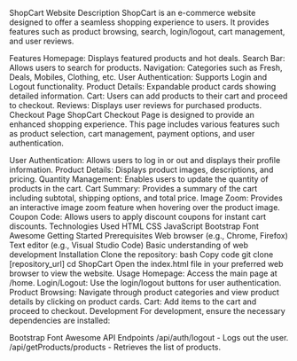 ShopCart Website
Description
ShopCart is an e-commerce website designed to offer a seamless shopping experience to users. It provides features such as product browsing, search, login/logout, cart management, and user reviews.

Features
Homepage: Displays featured products and hot deals.
Search Bar: Allows users to search for products.
Navigation: Categories such as Fresh, Deals, Mobiles, Clothing, etc.
User Authentication: Supports Login and Logout functionality.
Product Details: Expandable product cards showing detailed information.
Cart: Users can add products to their cart and proceed to checkout.
Reviews: Displays user reviews for purchased products.
Checkout Page
ShopCart Checkout Page is designed to provide an enhanced shopping experience. This page includes various features such as product selection, cart management, payment options, and user authentication.

User Authentication: Allows users to log in or out and displays their profile information.
Product Details: Displays product images, descriptions, and pricing.
Quantity Management: Enables users to update the quantity of products in the cart.
Cart Summary: Provides a summary of the cart including subtotal, shipping options, and total price.
Image Zoom: Provides an interactive image zoom feature when hovering over the product image.
Coupon Code: Allows users to apply discount coupons for instant cart discounts.
Technologies Used
HTML
CSS
JavaScript
Bootstrap
Font Awesome
Getting Started
Prerequisites
Web browser (e.g., Chrome, Firefox)
Text editor (e.g., Visual Studio Code)
Basic understanding of web development
Installation
Clone the repository:
bash
Copy code
git clone [repository_url]
cd ShopCart
Open the index.html file in your preferred web browser to view the website.
Usage
Homepage: Access the main page at /home.
Login/Logout: Use the login/logout buttons for user authentication.
Product Browsing: Navigate through product categories and view product details by clicking on product cards.
Cart: Add items to the cart and proceed to checkout.
Development
For development, ensure the necessary dependencies are installed:

Bootstrap
Font Awesome
API Endpoints
/api/auth/logout - Logs out the user.
/api/getProducts/products - Retrieves the list of products.
